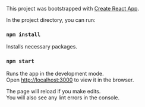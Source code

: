 This project was bootstrapped with [Create React App](https://github.com/facebook/create-react-app).

In the project directory, you can run:

### `npm install`

Installs necessary packages.

### `npm start`

Runs the app in the development mode.<br />
Open [http://localhost:3000](http://localhost:3000) to view it in the browser.

The page will reload if you make edits.<br />
You will also see any lint errors in the console.